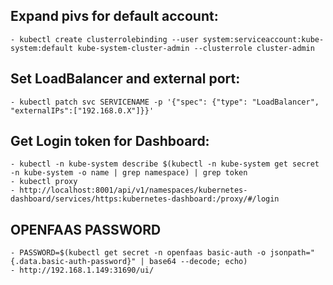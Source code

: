 

## Expand pivs for default account:
    - kubectl create clusterrolebinding --user system:serviceaccount:kube-system:default kube-system-cluster-admin --clusterrole cluster-admin

## Set LoadBalancer and external port:

    - kubectl patch svc SERVICENAME -p '{"spec": {"type": "LoadBalancer", "externalIPs":["192.168.0.X"]}}'


## Get Login token for Dashboard:
    - kubectl -n kube-system describe $(kubectl -n kube-system get secret -n kube-system -o name | grep namespace) | grep token
    - kubectl proxy
    - http://localhost:8001/api/v1/namespaces/kubernetes-dashboard/services/https:kubernetes-dashboard:/proxy/#/login


## OPENFAAS PASSWORD
    - PASSWORD=$(kubectl get secret -n openfaas basic-auth -o jsonpath="{.data.basic-auth-password}" | base64 --decode; echo)
    - http://192.168.1.149:31690/ui/